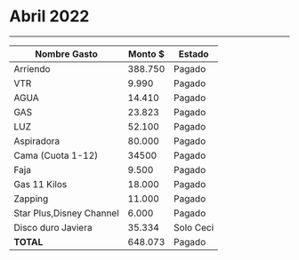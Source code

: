 # Abril 2022
----

| Nombre Gasto  | Monto $  | Estado |
|---|---|--|
|   Arriendo | 388.750   | Pagado  | 
|   VTR  |  9.990    | Pagado | 
|   AGUA | 14.410 | Pagado  | 
|   GAS |  23.823 | Pagado | 
|   LUZ | 52.100 |  Pagado  |
|   Aspiradora | 80.000 |  Pagado  |
|   Cama (Cuota 1-12) | 34500 |  Pagado  |
|   Faja | 9.500 |  Pagado  |
|   Gas 11 Kilos | 18.000 |  Pagado  |
|   Zapping | 11.000 |  Pagado    |
|   Star Plus,Disney Channel | 6.000 |  Pagado    |
|   Disco duro Javiera | 35.334 |  Solo Ceci    |
 **TOTAL** |   648.073 | Pagado